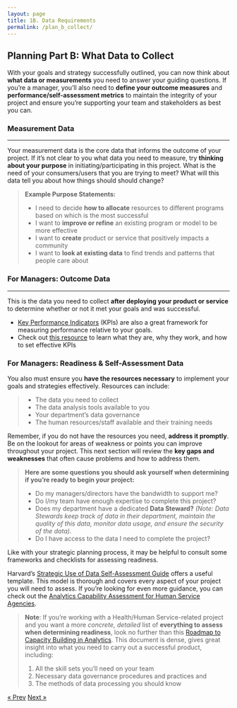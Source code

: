 ```yaml
---
layout: page
title: 1B. Data Requirements
permalink: /plan_b_collect/
---
```

## Planning Part B: What Data to Collect

With your goals and strategy successfully outlined, you can now think about **what data or measurements** you need to answer your guiding questions. If you’re a manager, you’ll also need to **define your outcome measures** and **performance/self-assessment metrics** to maintain the integrity of your project and ensure you’re supporting your team and stakeholders as best you can. 

### Measurement Data

___

Your measurement data is the core data that informs the outcome of your project. If it’s not clear to you what data you need to measure, try **thinking about your purpose** in initiating/participating in this project. What is the need of your consumers/users that you are trying  to meet? What will this data tell you about how things should should change?

>**Example Purpose Statements:**
>  * I need to decide **how to allocate** resources to different programs based on which is the most successful
>  * I want to **improve or refine** an existing program or model to be more effective
>  * I want to **create** product or service that positively impacts a community
>  * I want to **look at existing data** to find trends and patterns that people care about

### **For Managers:** Outcome Data

___

This is the data you need to collect **after deploying your product or service** to determine whether or not it met your goals and was successful.
  * [Key Performance Indicators](http://kpilibrary.com/) (KPIs) are also a great framework for measuring performance relative to your goals. 
  * Check out [this resource](https://kpi.org/KPI-Basics) to learn what they are, why they work, and how to set effective KPIs

### **For Managers:** Readiness & Self-Assessment Data

You also must ensure you **have the resources necessary** to implement your goals  and strategies effectively. Resources can include:
>  * The data you need to collect
>  * The data analysis tools available to you
>  * Your department’s data governance
>  * The human resources/staff available and their training needs

Remember, if you do not have the resources you need, **address it promptly**. Be on the lookout for areas of weakness or points you can improve throughout your project. This  next  section will review the **key gaps and weaknesses** that often cause problems and how to address them.

>**Here are some questions you should ask yourself when determining if you’re ready to begin your project:**
>  * Do my managers/directors have the bandwidth to support me?
>  * Do I/my team have enough expertise to complete this project?
>  * Does my department have a dedicated **Data Steward?**  *(Note: Data Stewards keep track of data in their department, maintain the quality of this data, monitor data usage, and ensure the security of the data).*
>  * Do I have access to the data I need to complete the project?

Like with your strategic planning process, it may be helpful to consult some frameworks and checklists for assessing readiness. 

Harvard’s [Strategic Use of Data Self-Assessment Guide](https://sdp.cepr.harvard.edu/files/cepr-sdp/files/sdp-rubric-self-asssessment.pdf) offers a useful template. This model is thorough and covers every aspect of your project you will need to assess. If you’re looking for even more guidance, you can check out the [Analytics Capability Assessment for Human Service Agencies](https://chhsdata.github.io/dataplaybook/documents/APHSA-Analytic-Capability-Roadmap-1-0-for-Human-Services-Agencies.pdf).

>**Note**: If you’re working with a Health/Human Service-related project and you want a more *concrete, detailed* list of **everything to assess when determining readiness**, look no further than this [Roadmap to Capacity Building in Analytics](https://chhsdata.github.io/dataplaybook/documents/APHSA-Roadmap-to-Capacity-Building-in-Analytics-White-Paper.pdf). This document is dense, gives great insight into what you need to carry out a successful product, including:
>  1. All the skill sets you’ll need on your team 
>  2. Necessary data governance procedures and practices and 
>  3. The methods of data processing you should know

<!-- Pagination -->
<div class="pagination">
  <a class="pagination-item older" href="{{ site.baseurl }}/plan_b_collect">&laquo; Prev</a>
  <a class="pagination-item newer" href="{{ site.baseurl }}/plan_c_find">Next &raquo;</a>
</div>
